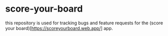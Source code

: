 # score-your-board

this repository is used for tracking bugs and feature requests for the (score your board)[https://scoreyourboard.web.app/] app.
